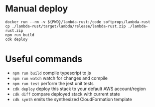 # Manual deploy

```
docker run --rm -v ${PWD}/lambda-rust:/code softprops/lambda-rust
cp ./lambda-rust/target/lambda/release/lambda-rust.zip ./lambda-rust.zip
npm run build
cdk deploy
```

# Useful commands

 * `npm run build`   compile typescript to js
 * `npm run watch`   watch for changes and compile
 * `npm run test`    perform the jest unit tests
 * `cdk deploy`      deploy this stack to your default AWS account/region
 * `cdk diff`        compare deployed stack with current state
 * `cdk synth`       emits the synthesized CloudFormation template


